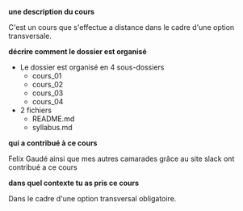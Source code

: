 **une description du cours**

C&#39;est un cours que s&#39;effectue a distance dans le cadre d&#39;une option transversale.

**décrire comment le dossier est organisé**

- Le dossier est organisé en 4 sous-dossiers
  - cours\_01
  - cours\_02
  - cours\_03
  - cours\_04
- 2 fichiers
  - README.md
  - syllabus.md

**qui a contribué à ce cours**

Felix Gaudé ainsi que mes autres camarades grâce au site slack ont contribué a ce cours

**dans quel contexte tu as pris ce cours**

Dans le cadre d&#39;une option transversal obligatoire.